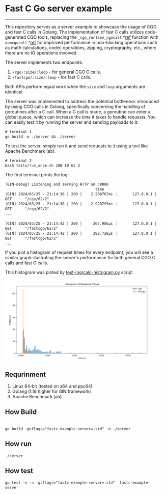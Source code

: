 # Fast C Go server example

---

This repository serves as a server example to showcase the usage of CGO and fast C calls in Golang. 
The implementation of fast C calls utilizes code-generated CGO tools, 
replacing the `_cgo_runtime_cgocall` ^[ref](https://github.com/golang/go/blob/16ce8b3925deaeb72541ee96b6ee23a08fc21dea/src/runtime/cgocall.go#L125) function 
with `asmcgocall` ^[ref](https://github.com/golang/go/blob/master/src/runtime/stubs.go#L295) for improved performance in non-blocking operations such as math calculations, codec operations, zipping, cryptography, etc., where there are no IO operations involved.

The server implements two endpoints:

1. `/cgo/:size/:loop` - for general CGO C calls.
2. `/fastcgo/:size/:loop` - for fast C calls.

Both APIs perform equal work when the `size` and `loop` arguments are identical.

The server was implemented to address the potential bottleneck introduced by using CGO calls in Golang, specifically concerning the handling of goroutines after a C call. When a C call is made, a goroutine can enter a global queue, which can increase the time it takes to handle requests.
You can easily test it by running the server and sending payloads to it.

```shell
# terminal 1
go build -o ./server && ./server
```
To test the server, simply run it and send requests to it using a tool like Apache Benchmark (ab).

```shell
# terminal 2
bash tests/run_once.sh 200 10 62 2
```

The first terminal prints the log:
```shell
[GIN-debug] Listening and serving HTTP on :8080
                                         time
[GIN] 2024/03/25 - 21:14:38 | 200 |    2.260767ms |       127.0.0.1 | GET      "/cgo/62/2"
[GIN] 2024/03/25 - 21:14:38 | 200 |    2.928795ms |       127.0.0.1 | GET      "/cgo/62/2"
...

[GIN] 2024/03/25 - 21:14:42 | 200 |     367.986µs |       127.0.0.1 | GET      "/fastcgo/62/2"
[GIN] 2024/03/25 - 21:14:42 | 200 |     382.728µs |       127.0.0.1 | GET      "/fastcgo/62/2"
...
```
If you plot a histogram of request times for every endpoint, you will see a similar graph illustrating 
the server's performance for both general CGO C calls and fast C calls.

This histogram was ploted by [test-log/calc-histogram.py](test-log/calc-histogram.py) script

![img.png](img/hist.png)

## Requrinment

1. Linux 64-bit (tested on x64 and ppc64)
2. Golang (1.18 higher for GIN framework)
3. Apache Benchmark (ab)

## How Build

```shell

go build -gcflags="fastc-example-server=-std" -o ./server
```

## How run

```shell
./server
```

## How test

```shell
go test -v -a -gcflags="fastc-example-server=-std"  fastc-example-server
```

